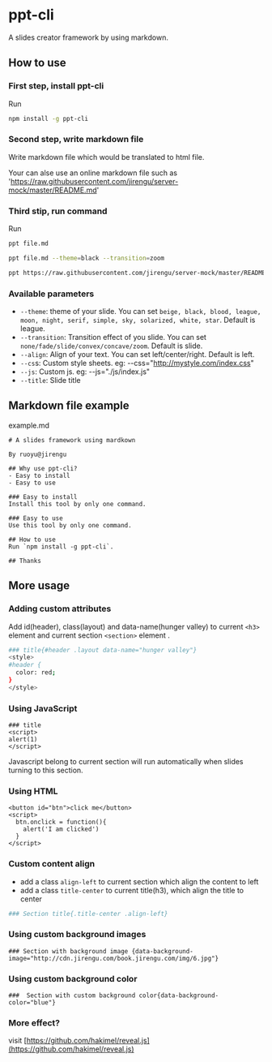 # ppt-cli
A slides creator framework by using markdown.

## How to use


### First step, install ppt-cli
Run 

```bash
npm install -g ppt-cli
```


### Second step, write markdown file
Write markdown file which would be translated to html file.

Your can alse use an online markdown file such as 'https://raw.githubusercontent.com/jirengu/server-mock/master/README.md'

### Third stip, run command

Run  

```bash
ppt file.md 

ppt file.md --theme=black --transition=zoom

ppt https://raw.githubusercontent.com/jirengu/server-mock/master/README.md

```

### Available parameters

- `--theme`: theme of your slide. You can set `beige, black, blood, league, moon, night, serif, simple, sky, solarized, white, star`.  Default is league.
- `--transition`: Transition effect of you slide. You can set `none/fade/slide/convex/concave/zoom`. Default is slide.
- `--align`: Align of your text. You can set  left/center/right. Default is left.
- `--cs`s: Custom style sheets. eg: --css="http://mystyle.com/index.css"
- `--js`: Custom js. eg: --js="./js/index.js"
- `--title`: Slide title

## Markdown file example

example.md

```
# A slides framework using mardkown

By ruoyu@jirengu

## Why use ppt-cli?
- Easy to install
- Easy to use

### Easy to install
Install this tool by only one command.

### Easy to use
Use this tool by only one command.

## How to use
Run `npm install -g ppt-cli`.

## Thanks

```

## More usage


### Adding custom attributes
Add id(header), class(layout) and data-name(hunger valley) to current `<h3>` element and current section `<section>` element .
	
```bash
### title{#header .layout data-name="hunger valley"}
<style>
#header {
  color: red;
}
</style>

```
### Using JavaScript

```
### title
<script>
alert(1)
</script>

```
Javascript belong to current section will run automatically when slides turning to this section.


### Using HTML
```
<button id="btn">click me</button>
<script>
  btn.onclick = function(){
    alert('I am clicked')
  }
</script>
```



### Custom content align 
- add a class `align-left` to current section which align the content to left
- add a class `title-center` to current title(h3), which align the title to center

```bash
### Section title{.title-center .align-left}
```


### Using custom background images 
```
### Section with background image {data-background-image="http://cdn.jirengu.com/book.jirengu.com/img/6.jpg"}
```

### Using custom background color
```
###  Section with custom background color{data-background-color="blue"}
```



### More effect?
visit [https://github.com/hakimel/reveal.js](https://github.com/hakimel/reveal.js)








